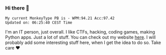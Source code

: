 ### Hi there 👋
<!-- PB START -->
```
My current MonkeyType PB is - WPM:94.21 Acc:97.42
Updated on: 06:25:40 CEST Time
```
<!-- PB END -->
I'm an IT person, just overall. I like CTFs, hacking, coding games, making Python apps. Just a lot of stuff.
You can check out my website [here](https://skill3472.github.io/).
I will probably add some interesting stuff here, when I get the idea to do so. Take care ❤️
